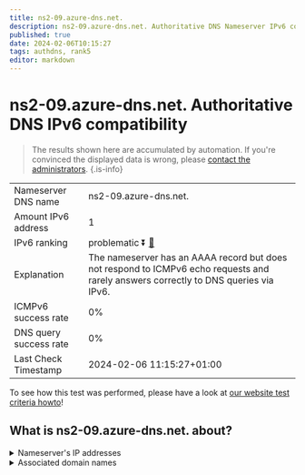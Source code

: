 ```yaml
---
title: ns2-09.azure-dns.net.
description: ns2-09.azure-dns.net. Authoritative DNS Nameserver IPv6 compatibility
published: true
date: 2024-02-06T10:15:27
tags: authdns, rank5
editor: markdown
---
```


# ns2-09.azure-dns.net. Authoritative DNS IPv6 compatibility

> The results shown here are accumulated by automation. If you're convinced the displayed data is wrong, please [contact the administrators](/howto/chat). 
{.is-info}




|   |   |
| - | - |
| Nameserver DNS name | ns2-09.azure-dns.net.
| Amount IPv6 address | 1
| IPv6 ranking | problematic :arrow_double_down: [🔗](/howto/ranking) |
| Explanation | The nameserver has an AAAA record but does not respond to ICMPv6 echo requests and rarely answers correctly to DNS queries via IPv6. |
| ICMPv6 success rate | 0%|
| DNS query success rate | 0% |
| Last Check Timestamp | 2024-02-06 11:15:27+01:00 |

To see how this test was performed, please have a look at [our website test criteria howto](/howto/testcriteria/authdns)!


## What is ns2-09.azure-dns.net. about?




<details>
<summary>Nameserver's IP addresses</summary>

2620:1ec:8ec:700::9

</details>



<details>
<summary>Associated domain names</summary>

www.marca.com

</details>
